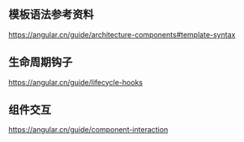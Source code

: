 ## 模板语法参考资料
https://angular.cn/guide/architecture-components#template-syntax

## 生命周期钩子
https://angular.cn/guide/lifecycle-hooks

## 组件交互
https://angular.cn/guide/component-interaction

